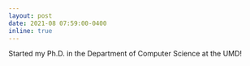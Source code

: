 ```yaml
---
layout: post
date: 2021-08 07:59:00-0400
inline: true
---
```

Started my Ph.D. in the Department of Computer Science at the UMD!
<!-- A simple inline announcement with Markdown emoji! :sparkles: :smile: -->
